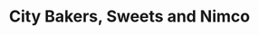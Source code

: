 ---
title: "City Bakers, Sweets and Nimco"
url: /karachi/city-bakers-sweets-and-nimco/
shop: Bäckerei
---